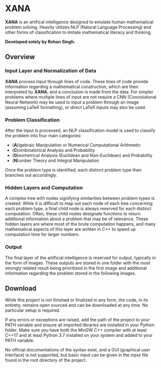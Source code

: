 # XANA
 **XANA** is an artifical intelligence designed to emulate human mathematical problem solving. Heavily utilizes NLP (Natural Language Processing) and other forms of classification to imitate mathematical literacy and thinking.
 
 **Developed solely by Rohan Singh.**

## Overview
### Input Layer and Normalization of Data
 **XANA** process input through lines of code. These lines of code provide information regarding a mathematical construction, which are then interpreted by **XANA**, and a conclusion is made from the data. For simpler problems where multiple lines of input are not require a CNN (Convolutional Neural Network) may be used to input a problem through an image (assuming LaTeX formatting), or direct LaTeX inputs may also be used.

### Problem Classification
 After the input is processed, an NLP classification model is used to classify the problem into four main categories:
 - (**A**)lgebraic Manipulation or Numerical Computational Arithmetic
 - (**C**)ombinatorical Analysis and Probability
 - (**G**)eometrical Analysis (Euclidean and Non-Euclidean) and Probability
 - (**N**)umber Theory and Integral Manipulation
 
 Once the problem type is identified, each distinct problem type then branches out accordingly.
 
### Hidden Layers and Computation
 A complex tree with nodes signifying similarities between problem types is created. While it is difficult to map out each node of each tree concerning each problem type, a final child node is always reserved for each distinct computation. Often, these child nodes designate functions to return additional information about a problem that may be of relevance. These hidden layers are where most of the brute computation happens, and many mathematical aspects of this layer are written in C++ to speed up computation time for larger numbers.
 
### Output
 The final layer of the artificial intelligence is reserved for output, typically in the form of images. These outputs are stored in one folder with the most strongly related result being prioritized in the first image and additional information regarding the problem stored in the following images.
 
## Download
 While this project is not finished or finalized in any form, the code, in its entirety, remains open sourced and can be downloaded at any time. No particular setup is required.
 
 If any errors or exceptions are raised, add the path of the project to your PATH variable and ensure all imported libraries are installed in your Python folder. Make sure you have both the MinGW C++ compiler with at least C++17 and at least Python 3.7 installed on your system and added to your PATH variable.
 
 No official documentations of the syntax exist, and a GUI (graphical user interface) is not supported, but basic input can be given in the input file found in the root directory of the project.
